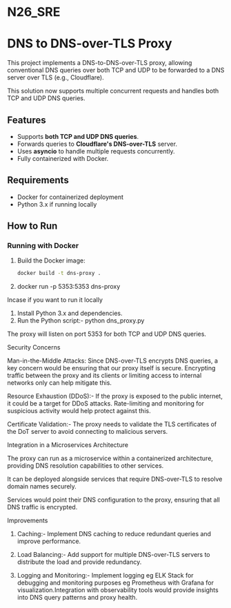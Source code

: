 # N26_SRE

# DNS to DNS-over-TLS Proxy

This project implements a DNS-to-DNS-over-TLS proxy, allowing conventional DNS queries over both TCP and UDP to be forwarded to a DNS server over TLS (e.g., Cloudflare).

This solution now supports multiple concurrent requests and handles both TCP and UDP DNS queries. 

## Features
- Supports **both TCP and UDP DNS queries**.
- Forwards queries to **Cloudflare's DNS-over-TLS** server.
- Uses **asyncio** to handle multiple requests concurrently.
- Fully containerized with Docker.

## Requirements
- Docker for containerized deployment
- Python 3.x if running locally

## How to Run

### Running with Docker
1. Build the Docker image:
   ```bash
   docker build -t dns-proxy .

2. docker run -p 5353:5353 dns-proxy


Incase if you want to run it locally 

1. Install Python 3.x and dependencies.
2. Run the Python script:-
    python dns_proxy.py

The proxy will listen on port 5353 for both TCP and UDP DNS queries.

Security Concerns

Man-in-the-Middle Attacks: Since DNS-over-TLS encrypts DNS queries, a key concern would be ensuring that our proxy itself is secure. Encrypting traffic between the proxy and its clients or limiting access to internal networks only can help mitigate this.

Resource Exhaustion (DDoS):- If the proxy is exposed to the public internet, it could be a target for DDoS attacks. Rate-limiting and monitoring for suspicious activity would help protect against this.

Certificate Validation:- The proxy needs to validate the TLS certificates of the DoT server to avoid connecting to malicious servers.


Integration in a Microservices Architecture

The proxy can run as a microservice within a containerized architecture, providing DNS resolution capabilities to other services.

It can be deployed alongside services that require DNS-over-TLS to resolve domain names securely.

Services would point their DNS configuration to the proxy, ensuring that all DNS traffic is encrypted.


Improvements

1. Caching:- Implement DNS caching to reduce redundant queries and improve performance.

2. Load Balancing:- Add support for multiple DNS-over-TLS servers to distribute the load and provide redundancy.

3. Logging and Monitoring:- Implement logging eg ELK Stack for debugging and monitoring purposes eg Prometheus with Grafana for visualization.Integration with observability    tools would provide insights into DNS query patterns and proxy health.



